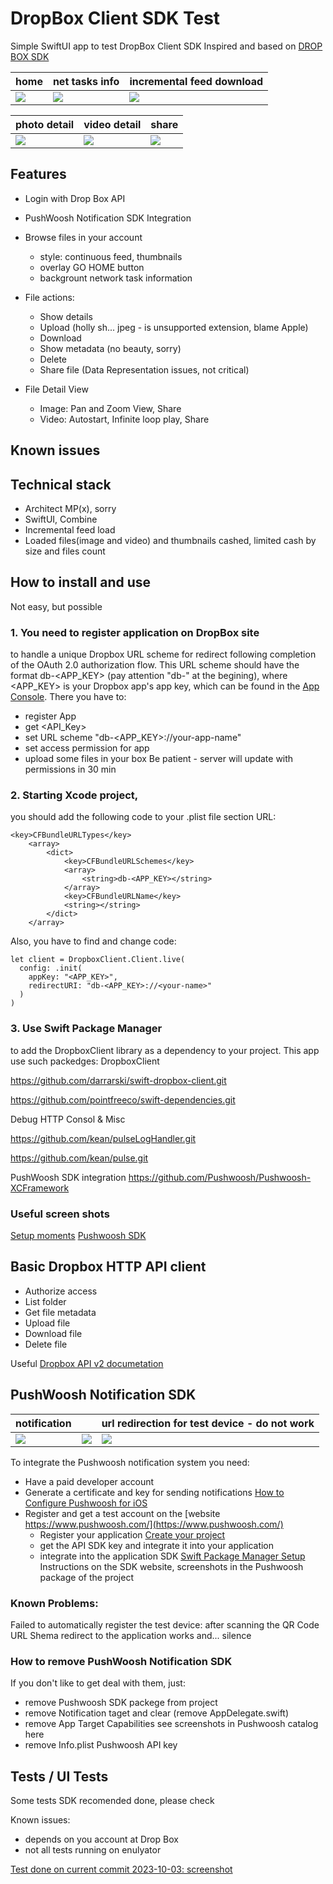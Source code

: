 # DropBox Client SDK Test
Simple SwiftUI app to test DropBox Client SDK
Inspired and based on [DROP BOX SDK](https://github.com/darrarski/swift-dropbox-client)

| home                                                                   | net tasks info                                                         | incremental feed download                                              |
| ---------------------------------------------------------------------- | ---------------------------------------------------------------------- | ---------------------------------------------------------------------- |
| ![](https://github.com/AMazkun/DrBoxClientTest/blob/main/IMG_8859.jpg) | ![](https://github.com/AMazkun/DrBoxClientTest/blob/main/IMG_8857.jpg) | ![](https://github.com/AMazkun/DrBoxClientTest/blob/main/IMG_8854.jpg) |


| photo detail                                                           | video detail                                                           | share                                                                  |
| ---------------------------------------------------------------------- | ---------------------------------------------------------------------- | ---------------------------------------------------------------------- |
| ![](https://github.com/AMazkun/DrBoxClientTest/blob/main/IMG_8858.jpg) | ![](https://github.com/AMazkun/DrBoxClientTest/blob/main/IMG_8866.jpg) | ![](https://github.com/AMazkun/DrBoxClientTest/blob/main/IMG_8871.jpg) |

## Features
- Login with Drop Box API
- PushWoosh Notification SDK Integration

- Browse files in your account
  - style: continuous feed, thumbnails
  - overlay GO HOME button
  - backgrount network task information
  
- File actions:
  - Show details
  - Upload (holly sh... jpeg - is unsupported extension, blame Apple)
  - Download
  - Show metadata (no beauty, sorry)
  - Delete
  - Share file (Data Representation issues, not critical)

- File Detail View
  - Image: Pan and Zoom View, Share
  - Video: Autostart, Infinite loop play, Share

## Known issues

## Technical stack
- Architect MP(x), sorry
- SwiftUI, Combine
- Incremental feed load
- Loaded files(image and video) and thumbnails cashed, limited cash by size and files count
## How to install and use

Not easy, but possible
### 1. You need to register application on DropBox site 
to handle a unique Dropbox URL scheme for redirect following completion of the OAuth 2.0 authorization flow. 
This URL scheme should have the format db-<APP_KEY> (pay attention "db-" at the begining), where <APP_KEY> is your Dropbox app's app key, which can be found in the [App Console](https://dropbox.com/developers/apps). There you have to:
- register App 
- get <API_Key>
- set URL scheme "db-<APP_KEY>://your-app-name"
- set access permission for app
- upload some files in your box
Be patient - server will update with permissions in 30 min

### 2. Starting Xcode project, 
you should add the following code to your .plist file section URL:
```
<key>CFBundleURLTypes</key>
    <array>
        <dict>
            <key>CFBundleURLSchemes</key>
            <array>
                <string>db-<APP_KEY></string>
            </array>
            <key>CFBundleURLName</key>
            <string></string>
        </dict>
    </array>
```
Also, you have to find and change code:
```
let client = DropboxClient.Client.live(
  config: .init(
    appKey: "<APP_KEY>",
    redirectURI: "db-<APP_KEY>://<your-name>"
  )
)
```
### 3. Use Swift Package Manager 
to add the DropboxClient library as a dependency to your project.
This app use such packedges:
DropboxClient

https://github.com/darrarski/swift-dropbox-client.git

https://github.com/pointfreeco/swift-dependencies.git

Debug HTTP Consol & Misc

https://github.com/kean/pulseLogHandler.git

https://github.com/kean/pulse.git

PushWoosh SDK integration
https://github.com/Pushwoosh/Pushwoosh-XCFramework

### Useful screen shots
[Setup moments](https://github.com/AMazkun/DrBoxClientTest/tree/main/SetupScreens)
[Pushwoosh SDK](https://github.com/AMazkun/DrBoxClientTest/tree/main/PushWoosh)
## Basic Dropbox HTTP API client
- Authorize access
- List folder
- Get file metadata
- Upload file
- Download file
- Delete file

Useful [Dropbox API v2 documetation](https://www.dropbox.com/developers/documentation/http/documentation)

## PushWoosh Notification SDK

| notification                                                           |                                                                        | url redirection for test device - do not work                          |
| ---------------------------------------------------------------------- | ---------------------------------------------------------------------- | ---------------------------------------------------------------------- |
| ![](https://github.com/AMazkun/DrBoxClientTest/blob/main/PushWoosh/IMG_8883.jpeg) | ![](https://github.com/AMazkun/DrBoxClientTest/blob/main/PushWoosh/IMG_8885.jpeg) | ![](https://github.com/AMazkun/DrBoxClientTest/blob/main/PushWoosh/IMG_8886.jpeg) |

To integrate the Pushwoosh notification system you need:
- Have a paid developer account
- Generate a certificate and key for sending notifications [How to Configure Pushwoosh for iOS](https://success.outsystems.com/documentation/how_to_guides/integrations/how_to_configure_pushwoosh_for_ios/)
- Register and get a test account on the [website https://www.pushwoosh.com/](https://www.pushwoosh.com/)
  - Register your application [Create your project](https://docs.pushwoosh.com/platform-docs/first-steps/start-with-your-project/create-your-project)
  - get the API SDK key and integrate it into your application 
  - integrate into the application SDK [Swift Package Manager Setup](https://docs.pushwoosh.com/platform-docs/pushwoosh-sdk/ios-push-notifications/setting-up-pushwoosh-ios-sdk/swift-package-manager-setup)
Instructions on the SDK website, screenshots in the Pushwoosh package of the project
### Known Problems:
Failed to automatically register the test device: after scanning the QR Code URL Shema redirect to the application works and... silence

### How to remove PushWoosh Notification SDK
If you don't like to get deal with them, just:
- remove Pushwoosh SDK packege from project
- remove Notification taget and clear (remove AppDelegate.swift)
- remove App Target Capabilities see screenshots in Pushwoosh catalog here
- remove Info.plist Pushwoosh API key

## Tests / UI Tests
Some tests SDK recomended done, please check

Known issues:
- depends on you account at Drop Box
- not all tests running on enulyator 

[Test done on current commit 2023-10-03: screenshot](https://github.com/AMazkun/DrBoxClientTest/blob/main/Screenshot%202023-10-03%20at%2018.12.01.jpg)

